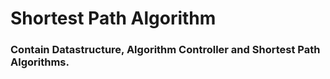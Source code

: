 # Shortest Path Algorithm

### Contain Datastructure, Algorithm Controller and Shortest Path Algorithms. 
